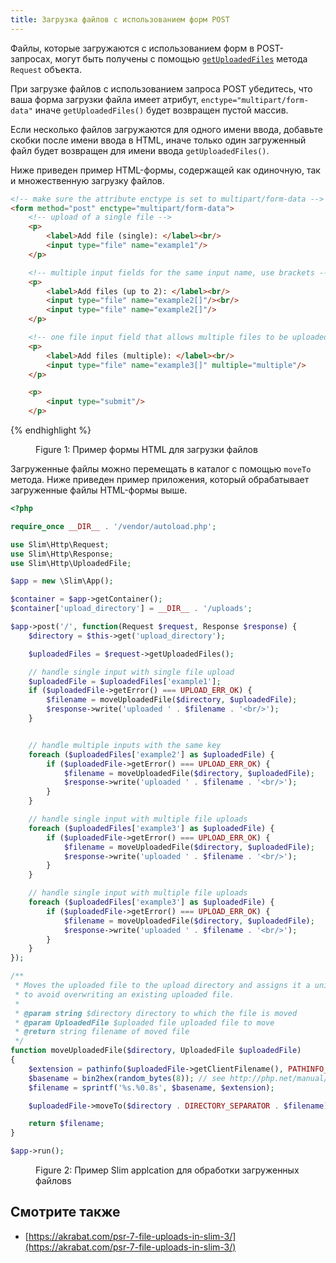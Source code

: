 ```yaml
---
title: Загрузка файлов с использованием форм POST
---
```


Файлы, которые загружаются с использованием форм в POST-запросах, могут быть получены с помощью
[`getUploadedFiles`](/docs/objects/request.html#uploaded-files) метода `Request` объекта.

При загрузке файлов с использованием запроса POST убедитесь, что ваша форма загрузки файла имеет атрибут, 
`enctype="multipart/form-data"` иначе `getUploadedFiles()` будет возвращен пустой массив.

Если несколько файлов загружаются для одного имени ввода, добавьте скобки после имени ввода в HTML, иначе только 
один загруженный файл будет возвращен для имени ввода `getUploadedFiles()`.

Ниже приведен пример HTML-формы, содержащей как одиночную, так и множественную загрузку файлов.

```html
<!-- make sure the attribute enctype is set to multipart/form-data -->
<form method="post" enctype="multipart/form-data">
    <!-- upload of a single file -->
    <p>
        <label>Add file (single): </label><br/>
        <input type="file" name="example1"/>
    </p>

    <!-- multiple input fields for the same input name, use brackets -->
    <p>
        <label>Add files (up to 2): </label><br/>
        <input type="file" name="example2[]"/><br/>
        <input type="file" name="example2[]"/>
    </p>

    <!-- one file input field that allows multiple files to be uploaded, use brackets -->
    <p>
        <label>Add files (multiple): </label><br/>
        <input type="file" name="example3[]" multiple="multiple"/>
    </p>

    <p>
        <input type="submit"/>
    </p>
```
</form>
{% endhighlight %}
<figure>
<figcaption>Figure 1: Пример формы HTML для загрузки файлов</figcaption>
</figure>

Загруженные файлы можно перемещать в каталог с помощью `moveTo` метода. Ниже приведен пример приложения, который
обрабатывает загруженные файлы HTML-формы выше.

```php
<?php

require_once __DIR__ . '/vendor/autoload.php';

use Slim\Http\Request;
use Slim\Http\Response;
use Slim\Http\UploadedFile;

$app = new \Slim\App();

$container = $app->getContainer();
$container['upload_directory'] = __DIR__ . '/uploads';

$app->post('/', function(Request $request, Response $response) {
    $directory = $this->get('upload_directory');

    $uploadedFiles = $request->getUploadedFiles();

    // handle single input with single file upload
    $uploadedFile = $uploadedFiles['example1'];
    if ($uploadedFile->getError() === UPLOAD_ERR_OK) {
        $filename = moveUploadedFile($directory, $uploadedFile);
        $response->write('uploaded ' . $filename . '<br/>');
    }


    // handle multiple inputs with the same key
    foreach ($uploadedFiles['example2'] as $uploadedFile) {
        if ($uploadedFile->getError() === UPLOAD_ERR_OK) {
            $filename = moveUploadedFile($directory, $uploadedFile);
            $response->write('uploaded ' . $filename . '<br/>');
        }
    }

    // handle single input with multiple file uploads
    foreach ($uploadedFiles['example3'] as $uploadedFile) {
        if ($uploadedFile->getError() === UPLOAD_ERR_OK) {
            $filename = moveUploadedFile($directory, $uploadedFile);
            $response->write('uploaded ' . $filename . '<br/>');
        }
    }

    // handle single input with multiple file uploads
    foreach ($uploadedFiles['example3'] as $uploadedFile) {
        if ($uploadedFile->getError() === UPLOAD_ERR_OK) {
            $filename = moveUploadedFile($directory, $uploadedFile);
            $response->write('uploaded ' . $filename . '<br/>');
        }
    }
});

/**
 * Moves the uploaded file to the upload directory and assigns it a unique name
 * to avoid overwriting an existing uploaded file.
 *
 * @param string $directory directory to which the file is moved
 * @param UploadedFile $uploaded file uploaded file to move
 * @return string filename of moved file
 */
function moveUploadedFile($directory, UploadedFile $uploadedFile)
{
    $extension = pathinfo($uploadedFile->getClientFilename(), PATHINFO_EXTENSION);
    $basename = bin2hex(random_bytes(8)); // see http://php.net/manual/en/function.random-bytes.php
    $filename = sprintf('%s.%0.8s', $basename, $extension);

    $uploadedFile->moveTo($directory . DIRECTORY_SEPARATOR . $filename);

    return $filename;
}

$app->run();
```
<figure>
<figcaption>Figure 2: Пример Slim applcation для обработки загруженных файловs</figcaption>
</figure>

Смотрите также
--------
* [https://akrabat.com/psr-7-file-uploads-in-slim-3/](https://akrabat.com/psr-7-file-uploads-in-slim-3/)
